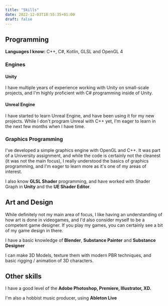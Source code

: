 ```yaml
---
title: "Skills"
date: 2022-12-03T18:55:35+01:00
draft: false
---
```


## Programming

**Languages I know:** C++, C#, Kotlin, GLSL and OpenGL 4


### Engines

#### Unity

I have multiple years of experience working with Unity on small-scale projects, and I'm highly proficient with C# programming inside of Unity.

#### Unreal Engine

I have started to learn Unreal Engine, and have been using it for my new projects. While I don't program Unreal with C++ yet, I'm eager to learn in the next few months when I have time.

### Graphics Programming

I've developed a simple graphics engine with OpenGL and C++. It was part of a University assignment, and while the code is certainly not the cleanest (it was not the main focus), I really understood the basics of graphics programming, and I'm eager to learn more as it's one of my areas of interest.

I also know **GLSL Shader** programming, and have worked with Shader Graph in **Unity** and the **UE Shader Editor**.

## Art and Design

While definitely not my main area of focus, I like having an understanding
of how art is done in videogames, and I'd also consider myself to be a competent game designer. If you play my games, you can certainly see a bit of my game design in there.   

I have a basic knowledge of **Blender**, **Substance Painter** and **Substance Designer**

I can make 3D Models, texture them with modern PBR techniques, and basic rigging / animation of 3D characters.

## Other skills

I have a good level of the **Adobe Photoshop, Premiere, Illustrator, XD.**

I'm also a hobbist music producer, using **Ableton Live**